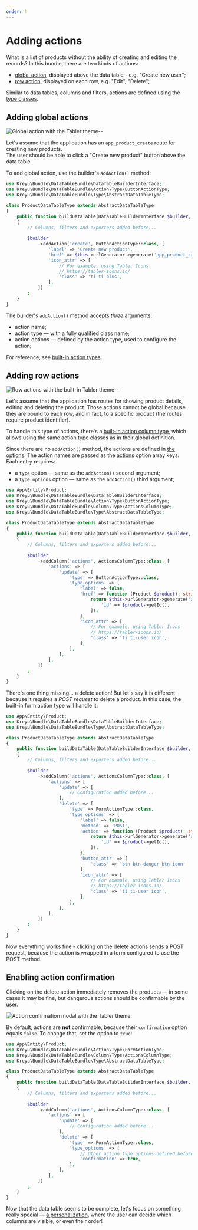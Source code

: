 ```yaml
---
order: h
---
```


# Adding actions

What is a list of products without the ability of creating and editing the records?
In this bundle, there are two kinds of actions:

* [global action](#adding-global-actions), displayed above the data table - e.g. "Create new user";
* [row action](#adding-row-actions), displayed on each row, e.g. "Edit", "Delete";

Similar to data tables, columns and filters, actions are defined using the [type classes](../features/type-classes.md).

## Adding global actions

![Global action with the Tabler theme](../static/global_action.png)--

Let's assume that the application has an `app_product_create` route for creating new products.\
The user should be able to click a "Create new product" button above the data table.

To add global action, use the builder's `addAction()` method:

```php # src/DataTable/Type/ProductDataTableType.php
use Kreyu\Bundle\DataTableBundle\DataTableBuilderInterface;
use Kreyu\Bundle\DataTableBundle\Action\Type\ButtonActionType;
use Kreyu\Bundle\DataTableBundle\Type\AbstractDataTableType;

class ProductDataTableType extends AbstractDataTableType
{
    public function buildDataTable(DataTableBuilderInterface $builder, array $options): void
    {
        // Columns, filters and exporters added before...
        
        $builder
            ->addAction('create', ButtonActionType::class, [
                'label' => 'Create new product',
                'href' => $this->urlGenerator->generate('app_product_create'),
                'icon_attr' => [
                    // For example, using Tabler Icons
                    // https://tabler-icons.io/
                    'class' => 'ti ti-plus', 
                ],
            ])
        ;
    }
}
```

The builder's `addAction()` method accepts _three_ arguments:

- action name;
- action type — with a fully qualified class name;
- action options — defined by the action type, used to configure the action;

For reference, see [built-in action types](../components/actions/types.md).

## Adding row actions

![Row actions with the built-in Tabler theme](../static/row_actions.png)--

Let's assume that the application has routes for showing product details, editing and deleting the product. 
Those actions cannot be global because they are bound to each row, and in fact, to a specific product (the routes require product identifier).

To handle this type of actions, there's a [built-in action column type](../components/columns/types/actions.md), which allows using the same action type classes as in their global definition.

Since there are no `addAction()` method, the actions are defined in [the options](../features/type-classes.md#type-configuration-options).
The action names are passed as the [actions](../components/columns/types/actions.md) option array keys. Each entry requires:
- a `type` option — same as the `addAction()` second argument;
- a `type_options` option — same as the `addAction()` third argument;

```php # src/DataTable/Type/ProductDataTableType.php
use App\Entity\Product;
use Kreyu\Bundle\DataTableBundle\DataTableBuilderInterface;
use Kreyu\Bundle\DataTableBundle\Action\Type\ButtonActionType;
use Kreyu\Bundle\DataTableBundle\Column\Type\ActionsColumnType;
use Kreyu\Bundle\DataTableBundle\Type\AbstractDataTableType;

class ProductDataTableType extends AbstractDataTableType
{
    public function buildDataTable(DataTableBuilderInterface $builder, array $options): void
    {
        // Columns, filters and exporters added before...
        
        $builder
            ->addColumn('actions', ActionsColumnType::class, [
                'actions' => [
                    'update' => [
                        'type' => ButtonActionType::class,
                        'type_options' => [
                            'label' => false,
                            'href' => function (Product $product): string {
                                return $this->urlGenerator->generate('app_product_update', [
                                    'id' => $product->getId(),
                                ]);
                            },
                            'icon_attr' => [
                                // For example, using Tabler Icons
                                // https://tabler-icons.io/
                                'class' => 'ti ti-user icon',
                            ],
                        ],
                    ],
                ],
            ])
        ;
    }
}
```

There's one thing missing... a delete action! But let's say it is different because it requires a _POST request_ to delete a product. 
In this case, the built-in form action type will handle it:

```php # src/DataTable/Type/ProductDataTableType.php
use App\Entity\Product;
use Kreyu\Bundle\DataTableBundle\DataTableBuilderInterface;
use Kreyu\Bundle\DataTableBundle\Type\AbstractDataTableType;

class ProductDataTableType extends AbstractDataTableType
{
    public function buildDataTable(DataTableBuilderInterface $builder, array $options): void
    {
        // Columns, filters and exporters added before...
        
        $builder
            ->addColumn('actions', ActionsColumnType::class, [
                'actions' => [
                    'update' => [
                        // Configuration added before...
                    ],
                    'delete' => [
                        'type' => FormActionType::class,
                        'type_options' => [
                            'label' => false,
                            'method' => 'POST',
                            'action' => function (Product $product): string {
                                return $this->urlGenerator->generate('app_category_delete', [
                                    'id' => $product->getId(),
                                ]);
                            },
                            'button_attr' => [
                                'class' => 'btn btn-danger btn-icon'
                            ],
                            'icon_attr' => [
                                // For example, using Tabler Icons
                                // https://tabler-icons.io/
                                'class' => 'ti ti-user icon',
                            ],
                        ],
                    ],
                ],
            ])
        ;
    }
}
```

Now everything works fine - clicking on the delete actions sends a POST request, because the action is wrapped in a form configured to use the POST method.

## Enabling action confirmation

Clicking on the delete action immediately removes the products — in some cases it may be fine, but dangerous actions should be confirmable by the user.

![Action confirmation modal with the Tabler theme](../static/action_confirmation_modal.png)

By default, actions are **not** confirmable, because their `confirmation` option equals `false`. To change that, set the option to `true`:

```php # src/DataTable/Type/ProductDataTableType.php
use App\Entity\Product;
use Kreyu\Bundle\DataTableBundle\Action\Type\FormActionType;
use Kreyu\Bundle\DataTableBundle\Column\Type\ActionsColumnType;
use Kreyu\Bundle\DataTableBundle\Type\AbstractDataTableType;

class ProductDataTableType extends AbstractDataTableType
{
    public function buildDataTable(DataTableBuilderInterface $builder, array $options): void
    {
        // Columns, filters and exporters added before...
        
        $builder
            ->addColumn('actions', ActionsColumnType::class, [
                'actions' => [
                    'update' => [
                        // Configuration added before...
                    ],
                    'delete' => [
                        'type' => FormActionType::class,
                        'type_options' => [
                            // Other action type options defined before...
                            'confirmation' => true,
                        ],
                    ],
                ],
            ])
        ;
    }
}
```

Now that the data table seems to be complete, let's focus on something really special — [a personalization](../basic-usage/enabling-persistence.md), where the user can decide which columns are visible, or even their order!
